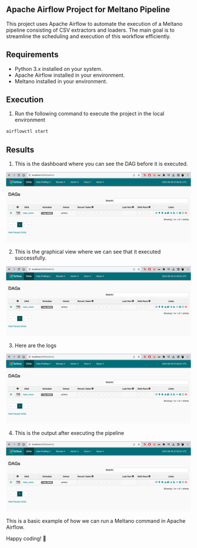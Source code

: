 ## Apache Airflow Project for Meltano Pipeline

This project uses Apache Airflow to automate the execution of a Meltano pipeline consisting of CSV extractors and loaders. The main goal is to streamline the scheduling and execution of this workflow efficiently.

## Requirements

- Python 3.x installed on your system.
- Apache Airflow installed in your environment.
- Meltano installed in your environment.

## Execution

1. Run the following command to execute the project in the local environment

```bash
airflowctl start 
```

## Results

1. This is the dashboard where you can see the DAG before it is executed.

![Screenshot (160)](https://github.com/Bryancampos20/ApacheAirflow/blob/main/results/dashboard.png)

2. This is the graphical view where we can see that it executed successfully.

![Screenshot (160)](https://github.com/Bryancampos20/ApacheAirflow/blob/main/results/dashboard.png)

3. Here are the logs

![Screenshot (160)](https://github.com/Bryancampos20/ApacheAirflow/blob/main/results/dashboard.png)

4. This is the output after executing the pipeline

![Screenshot (160)](https://github.com/Bryancampos20/ApacheAirflow/blob/main/results/dashboard.png)

This is a basic example of how we can run a Meltano command in Apache Airflow.

Happy coding! 🚀
